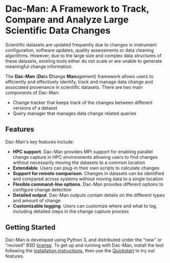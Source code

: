 # Dac-Man: A Framework to Track, Compare and Analyze Large Scientific Data Changes

Scientific datasets are updated frequently due to changes in instrument configuration, software updates, quality assessments or data cleaning algorithms.
However, due to the large size and complex data structures of these datasets,
existing tools either do not scale or are unable to generate meaningful change information.

The **Dac-Man** (**Da**ta **C**hange **Man**agement) framework allows users to
efficiently and effectively identify, track and manage data change and associated provenance in scientific datasets.
There are two main components of Dac-Man:

- Change tracker that keeps track of the changes between different
  versions of a dataset
- Query manager that manages data change related queries

## Features

Dac-Man's key features include:

- **HPC support**. Dac-Man provides MPI support for enabling parallel change capture in HPC environments
  allowing users to find changes without necessarily moving the datasets to a common location
- **Extendable**. Users can plug-in their own scripts to calculate changes
- **Support for remote comparison**. Changes in datasets can be identified and compared across systems without moving data to a single location
- **Flexible command-line options**. Dac-Man provides different options to configure change detection
- **Detailed output**. Dac-Man outputs contain details on the different types and amount of change
- **Customizable logging**. Users can customize where and what to log,
  including detailed steps in the change capture process

## Getting Started

Dac-Man is developed using Python 3, and distributed under the "new" or "revised" BSD [license](./license/#license).
To get up and running with Dac-Man, install the tool following the [installation instructions](./install/#installing-dac-man-using-conda),
then use the [Quickstart](./quickstart) to try out features.
